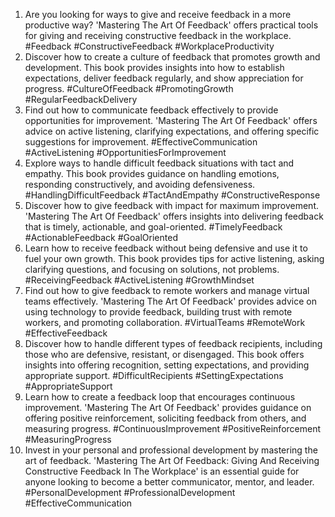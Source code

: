 1. Are you looking for ways to give and receive feedback in a more productive way? 'Mastering The Art Of Feedback' offers practical tools for giving and receiving constructive feedback in the workplace. #Feedback #ConstructiveFeedback #WorkplaceProductivity
2. Discover how to create a culture of feedback that promotes growth and development. This book provides insights into how to establish expectations, deliver feedback regularly, and show appreciation for progress. #CultureOfFeedback #PromotingGrowth #RegularFeedbackDelivery
3. Find out how to communicate feedback effectively to provide opportunities for improvement. 'Mastering The Art Of Feedback' offers advice on active listening, clarifying expectations, and offering specific suggestions for improvement. #EffectiveCommunication #ActiveListening #OpportunitiesForImprovement
4. Explore ways to handle difficult feedback situations with tact and empathy. This book provides guidance on handling emotions, responding constructively, and avoiding defensiveness. #HandlingDifficultFeedback #TactAndEmpathy #ConstructiveResponse
5. Discover how to give feedback with impact for maximum improvement. 'Mastering The Art Of Feedback' offers insights into delivering feedback that is timely, actionable, and goal-oriented. #TimelyFeedback #ActionableFeedback #GoalOriented
6. Learn how to receive feedback without being defensive and use it to fuel your own growth. This book provides tips for active listening, asking clarifying questions, and focusing on solutions, not problems. #ReceivingFeedback #ActiveListening #GrowthMindset
7. Find out how to give feedback to remote workers and manage virtual teams effectively. 'Mastering The Art Of Feedback' provides advice on using technology to provide feedback, building trust with remote workers, and promoting collaboration. #VirtualTeams #RemoteWork #EffectiveFeedback
8. Discover how to handle different types of feedback recipients, including those who are defensive, resistant, or disengaged. This book offers insights into offering recognition, setting expectations, and providing appropriate support. #DifficultRecipients #SettingExpectations #AppropriateSupport
9. Learn how to create a feedback loop that encourages continuous improvement. 'Mastering The Art Of Feedback' provides guidance on offering positive reinforcement, soliciting feedback from others, and measuring progress. #ContinuousImprovement #PositiveReinforcement #MeasuringProgress
10. Invest in your personal and professional development by mastering the art of feedback. 'Mastering The Art Of Feedback: Giving And Receiving Constructive Feedback In The Workplace' is an essential guide for anyone looking to become a better communicator, mentor, and leader. #PersonalDevelopment #ProfessionalDevelopment #EffectiveCommunication
